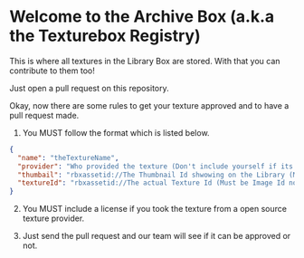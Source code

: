 # Welcome to the Archive Box (a.k.a the Texturebox Registry)

This is where all textures in the Library Box are stored. With that you can contribute to them too!

Just open a pull request on this repository.

Okay, now there are some rules to get your texture approved and to have a pull request made.

1. You MUST follow the format which is listed below.

```json
{
  "name": "theTextureName",
  "provider": "Who provided the texture (Don't include yourself if its under a license)",
  "thumbail": "rbxassetid://The Thumbnail Id shwowing on the Library (Must be Image Id not Decal Id)",
  "textureId": "rbxassetid://The actual Texture Id (Must be Image Id not Decal Id)"
}
```

2. You MUST include a license if you took the texture from a open source texture provider.

3. Just send the pull request and our team will see if it can be approved or not.
